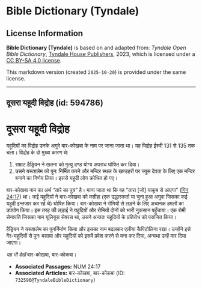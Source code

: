 # Bible Dictionary (Tyndale)

## License Information

**Bible Dictionary (Tyndale)** is based on and adapted from: _Tyndale Open Bible Dictionary_, [Tyndale House Publishers](https://tyndaleopenresources.com/), 2023, which is licensed under a [CC BY-SA 4.0 license](https://creativecommons.org/licenses/by-sa/4.0/legalcode.en).

This markdown version (created `2025-10-20`) is provided under the same license.



--------------------------------

## दूसरा यहूदी विद्रोह (id: 594786)

दूसरा यहूदी विद्रोह
===================

यहूदियों का विद्रोह उनके अगुवे बार\-कोखबा के नाम पर जाना जाता था। यह विद्रोह ईस्वी 131 से 135 तक चला। विद्रोह के दो मुख्य कारण थे:

1. सम्राट हैड्रियन ने खतना को मृत्यु दण्ड योग्य अपराध घोषित कर दिया।
2. उसने यरूशलेम को पुनः निर्मित करने और मन्दिर स्थल के खण्डहरों पर ज्यूस देवता के लिए एक मन्दिर बनाने का निर्णय लिया। इससे यहूदी लोग क्रोधित हो गए।

बार\-कोखबा नाम का अर्थ “तारे का पुत्र” है। माना जाता था कि वह “तारा \[जो] याकूब से आएगा” ([गिन 24:17](https://ref.ly/Num24:17)) था। कई यहूदियों ने बार\-कोखबा को मसीहा (एक उद्धारकर्ता या चुना हुआ अगुवा जिसका कई यहूदी इन्तजार कर रहे थे) घोषित किया। बार\-कोखबा ने रोमियों से लड़ने के लिए अचानक हमलों का उपयोग किया। इस तरह की लड़ाई ने यहूदियों और रोमियों दोनों को भारी नुकसान पहुँचाया। एक रोमी सेनापति जिसका नाम यूलियुस सेवरस था, उसने अन्ततः यहूदियों के प्रतिरोध को पराजित किया।

हैड्रियन ने यरूशलेम का पुनर्निर्माण किया और इसका नाम बदलकर एलीया कैपिटोलिना रखा। उन्होंने इसे गैर\-यहूदियों से पुनः बसाया और यहूदियों को इसमें प्रवेश करने से मना कर दिया, अन्यथा उन्हें मार दिया जाएगा।

*यह भी देखें* बार\-कोखबा, बार\-कोकबा।

* **Associated Passages:** NUM 24:17
* **Associated Articles:** बार-कोखबा, बार-कोकबा (ID: `732596@TyndaleBibleDictionary`)

